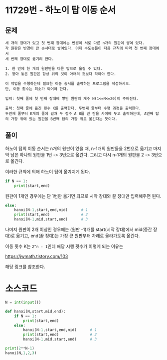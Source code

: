 # 11729번 - 하노이 탑 이동 순서

## 문제
```
세 개의 장대가 있고 첫 번째 장대에는 반경이 서로 다른 n개의 원판이 쌓여 있다.
각 원판은 반경이 큰 순서대로 쌓여있다. 이제 수도승들이 다음 규칙에 따라 첫 번째 장대에서
세 번째 장대로 옮기려 한다.

1. 한 번에 한 개의 원판만을 다른 탑으로 옮길 수 있다.
2. 쌓아 놓은 원판은 항상 위의 것이 아래의 것보다 작아야 한다.

이 작업을 수행하는데 필요한 이동 숭서를 출력하는 프로그램을 작성하시오.
단, 이동 횟수는 최소가 되어야 한다.

입력: 첫째 줄에 첫 번째 장대에 쌓인 원판의 개수 N(1<=N<=20)이 주어진다.

출력: 첫째 줄에 옮긴 횟수 K를 출력한다. 두번째 줄부터 수행 과정을 출력한다. 
두번재 줄부터 K개의 줄에 걸쳐 두 정수 A B를 빈 칸을 사이에 두고 출력하는데, A번째 탑의 가장 위에 있는 원판을 B번째 탑의 가장 위로 옮긴다는 뜻이다.
```

## 풀이
하노이 탑의 이동 순서는 n개의 원판이 있을 때, n-1개의 원판들을 2번으로 옮기고
마지막 남은 하나의 원판을 1번 -> 3번으로 옮긴다. 그리고 다시 n-1개의 원판을 2 -> 3번으로 옮긴다.

이러한 규칙에 의해 하노이 탑이 옮겨지게 된다.

```python
if N == 1:
    print(start,end)
```
원판이 1개인 경우에는 단 1번만 옮기면 되므로 시작 장대와 끝 장대만 입력해주면 된다.

```python
else: 
    hanoi(N-1,start,end,mid)      # 1
    print(start,end)              # 2
    hanoi(N-1,mid,start,end)      # 3
```
나머지 원판이 2개 이상인 경우에는 (원판 -1)개를 start(시작 장대)에서 mid(중간 장대)로 옮기고,
end(끝 장대)는 가장 큰 원판부터 차례로 올라가도록 옮긴다.

이동 횟수 K는 ```2^n - 1```인데 해당 시행 횟수가 이렇게 되는 이유는

https://jwmath.tistory.com/103

해당 링크를 참조한다.
# 소스코드
```python
N = int(input())

def hanoi(N,start,mid,end):
    if N == 1:
        print(start,end)
    else: 
        hanoi(N-1,start,end,mid)      # 1
        print(start,end)              # 2
        hanoi(N-1,mid,start,end)      # 3

print(2**N-1)
hanoi(N,1,2,3)   
```